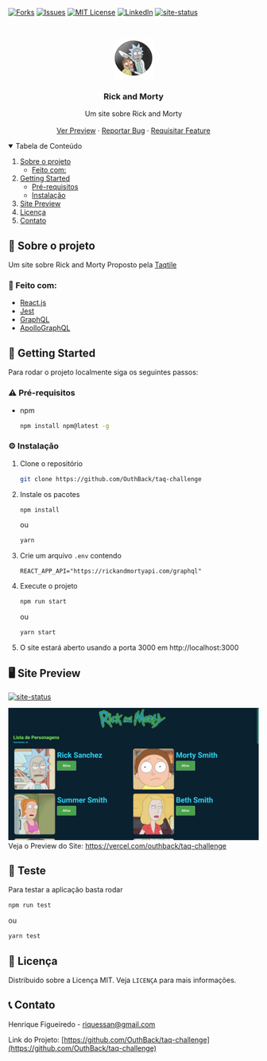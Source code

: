 <!--
*** Thanks for checking out the Best-README-Template. If you have a suggestion
*** that would make this better, please fork the repo and create a pull request
*** or simply open an issue with the tag "enhancement".
*** Thanks again! Now go create something AMAZING! :D
-->

<!-- PROJECT SHIELDS -->
<!--
*** I'm using markdown "reference style" links for readability.
*** Reference links are enclosed in brackets [ ] instead of parentheses ( ).
*** See the bottom of this document for the declaration of the reference variables
*** for contributors-url, forks-url, etc. This is an optional, concise syntax you may use.
*** https://www.markdownguide.org/basic-syntax/#reference-style-links
-->

[![Forks][forks-shield]][forks-url]
[![Issues][issues-shield]][issues-url]
[![MIT License][license-shield]][license-url]
[![LinkedIn][linkedin-shield]][linkedin-url]
[![site-status]](https://taq-challenge.vercel.app)

<!-- PROJECT LOGO -->
<br />
<p align="center">
  <a href="https://github.com/OuthBack/taq-challenge">
    <img src=".github/logo.png" alt="Logo" width="80" height="80">
  </a>

  <h3 align="center">Rick and Morty</h3>

  <p align="center">
    Um site sobre Rick and Morty
    <br />
    <br />
    <a href="https://taq-challenge.vercel.app">Ver Preview</a>
    ·
    <a href="https://github.com/OuthBack/taq-challenge/issues">Reportar Bug</a>
    ·
    <a href="https://github.com/OuthBack/taq-challenge/issues">Requisitar Feature</a>
  </p>
</p>

<!-- TABLE OF CONTENTS -->
<details open="open">
  <summary>Tabela de Conteúdo</summary>
  <ol>
    <li>
      <a href="#about-the-project">Sobre o projeto</a>
      <ul>
        <li><a href="#built-with">Feito com:</a></li>
      </ul>
    </li>
    <li>
      <a href="#getting-started">Getting Started</a>
      <ul>
        <li><a href="#prerequisites">Pré-requisitos</a></li>
        <li><a href="#installation">Instalação</a></li>
      </ul>
    </li>
    <li><a href="#usage">Site Preview</a></li>
    <li><a href="#license">Licença</a></li>
    <li><a href="#contact">Contato</a></li>

  </ol>
</details>

<!-- ABOUT THE PROJECT -->

## 📖 Sobre o projeto

Um site sobre Rick and Morty
Proposto pela <a href="https://www.taqtile.com.br/">Taqtile</a>

### 🔋 Feito com:

- [React.js](https://pt-br.reactjs.org)
- [Jest](https://jestjs.io/pt-BR/)
- [GraphQL](https://graphql.org)
- [ApolloGraphQL](https://www.apollographql.com)

<!-- GETTING STARTED -->

## :scroll: Getting Started

Para rodar o projeto localmente siga os seguintes passos:

### :warning: Pré-requisitos

- npm
  ```sh
  npm install npm@latest -g
  ```

### :gear: Instalação

1. Clone o repositório
   ```sh
   git clone https://github.com/OuthBack/taq-challenge
   ```
2. Instale os pacotes
   ```sh
   npm install
   ```
   ou
   ```sh
   yarn
   ```
3. Crie um arquivo `.env` contendo
   ```
   REACT_APP_API="https://rickandmortyapi.com/graphql"
   ```
4. Execute o projeto
   ```sh
   npm run start
   ```
   ou
   ```sh
   yarn start
   ```
5. O site estará aberto usando a porta 3000 em http://localhost:3000

<!-- Site Preview -->

## 🖥️ Site Preview

[![site-status]](https://taq-challenge.vercel.app)
<br/>

[![Product Name Screen Shot][product-screenshot]](https://taq-challenge.vercel.app)
Veja o Preview do Site:
https://vercel.com/outhback/taq-challenge

## :dart: Teste

Para testar a aplicação basta rodar

```sh
npm run test
```

ou

```sh
yarn test
```

<!-- LICENÇA -->

## :pencil: Licença

Distribuido sobre a Licença MIT. Veja `LICENÇA` para mais informações.

<!-- CONTACT -->

## :telephone_receiver: Contato

Henrique Figueiredo - riquessan@gmail.com

Link do Projeto: [https://github.com/OuthBack/taq-challenge](https://github.com/OuthBack/taq-challenge)

<!-- MARKDOWN LINKS & IMAGES -->
<!-- https://www.markdownguide.org/basic-syntax/#reference-style-links -->

[contributors-shield]: https://img.shields.io/github/contributors/othneildrew/Best-README-Template.svg?style=for-the-badge
[contributors-url]: https://github.com/othneildrew/Best-README-Template/graphs/contributors
[forks-shield]: https://img.shields.io/github/forks/othneildrew/Best-README-Template.svg?style=for-the-badge
[forks-url]: https://github.com/othneildrew/Best-README-Template/network/members
[stars-shield]: https://img.shields.io/github/stars/othneildrew/Best-README-Template.svg?style=for-the-badge
[stars-url]: https://github.com/othneildrew/Best-README-Template/stargazers
[issues-shield]: https://img.shields.io/github/issues/othneildrew/Best-README-Template.svg?style=for-the-badge
[issues-url]: https://github.com/othneildrew/Best-README-Template/issues
[license-shield]: https://img.shields.io/github/license/othneildrew/Best-README-Template.svg?style=for-the-badge
[license-url]: https://github.com/othneildrew/Best-README-Template/blob/master/LICENSE.txt
[linkedin-shield]: https://img.shields.io/badge/-LinkedIn-black.svg?style=for-the-badge&logo=linkedin&colorB=555
[linkedin-url]: https://linkedin.com/in/othneildrew
[product-screenshot]: .github/screenshot.png
[site-status]: https://img.shields.io/website/https://vercel.com/outhback/taq-challenge/path/to/page.html.svg.?style=for-the-badge
